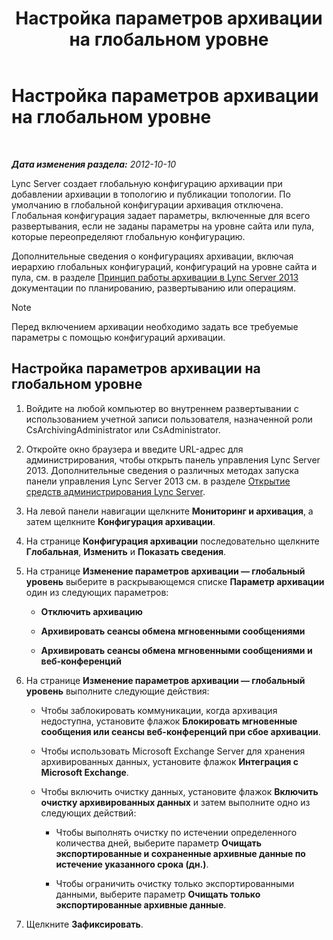 ﻿---
title: Настройка параметров архивации на глобальном уровне
TOCTitle: Настройка параметров архивации на глобальном уровне
ms:assetid: bfe415f7-2abf-41ee-a1cb-cf48b2d59c0c
ms:mtpsurl: https://technet.microsoft.com/ru-ru/library/JJ205233(v=OCS.15)
ms:contentKeyID: 49311052
ms.date: 05/19/2016
mtps_version: v=OCS.15
ms.translationtype: HT
---

# Настройка параметров архивации на глобальном уровне

 

_**Дата изменения раздела:** 2012-10-10_

Lync Server создает глобальную конфигурацию архивации при добавлении архивации в топологию и публикации топологии. По умолчанию в глобальной конфигурации архивация отключена. Глобальная конфигурация задает параметры, включенные для всего развертывания, если не заданы параметры на уровне сайта или пула, которые переопределяют глобальную конфигурацию.

Дополнительные сведения о конфигурациях архивации, включая иерархию глобальных конфигураций, конфигураций на уровне сайта и пула, см. в разделе [Принцип работы архивации в Lync Server 2013](lync-server-2013-how-archiving-works.md) документации по планированию, развертыванию или операциям.

> [!note]  
> Перед включением архивации необходимо задать все требуемые параметры с помощью конфигураций архивации.

## Настройка параметров архивации на глобальном уровне

1.  Войдите на любой компьютер во внутреннем развертывании с использованием учетной записи пользователя, назначенной роли CsArchivingAdministrator или CsAdministrator.

2.  Откройте окно браузера и введите URL-адрес для администрирования, чтобы открыть панель управления Lync Server 2013. Дополнительные сведения о различных методах запуска панели управления Lync Server 2013 см. в разделе [Открытие средств администрирования Lync Server](lync-server-2013-open-lync-server-administrative-tools.md).

3.  На левой панели навигации щелкните **Мониторинг и архивация**, а затем щелкните **Конфигурация архивации**.

4.  На странице **Конфигурация архивации** последовательно щелкните **Глобальная**, **Изменить** и **Показать сведения**.

5.  На странице **Изменение параметров архивации — глобальный уровень** выберите в раскрывающемся списке **Параметр архивации** один из следующих параметров:
    
      - **Отключить архивацию**
    
      - **Архивировать сеансы обмена мгновенными сообщениями**
    
      - **Архивировать сеансы обмена мгновенными сообщениями и веб-конференций**

6.  На странице **Изменение параметров архивации — глобальный уровень** выполните следующие действия:
    
      - Чтобы заблокировать коммуникации, когда архивация недоступна, установите флажок **Блокировать мгновенные сообщения или сеансы веб-конференций при сбое архивации**.
    
      - Чтобы использовать Microsoft Exchange Server для хранения архивированных данных, установите флажок **Интеграция с Microsoft Exchange**.
    
      - Чтобы включить очистку данных, установите флажок **Включить очистку архивированных данных** и затем выполните одно из следующих действий:
        
          - Чтобы выполнять очистку по истечении определенного количества дней, выберите параметр **Очищать экспортированные и сохраненные архивные данные по истечение указанного срока (дн.)**.
        
          - Чтобы ограничить очистку только экспортированными данными, выберите параметр **Очищать только экспортированные архивные данные**.

7.  Щелкните **Зафиксировать**.

